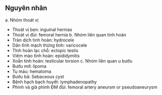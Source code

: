 ## Nguyên nhân
a. Nhóm thoát vị
- Thoát vị bẹn: inguinal hernias
- Thoát vị đùi: femoral hernia
b. Nhóm liên quan tinh hoàn
- Tràn dịch tinh hoàn: hydrocele
- Dãn tĩnh mạch thừng tinh: varicocele
- TInh hoàn lạc chỗ: ectopic testis
- Viêm mào tinh hoàn: epididymitis
- Xoắn tinh hoàn: testicular torsion
c. Nhóm liên quan u bướu
- Bướu mỡ: lipoma
- Tụ máu: hematoma
- Bướu bã: Sebaceous cyst
- Bệnh hạch bạch huyết: lymphadenopathy
- Phình và giả phình ĐM đùi: femoral artery aneursm or pseudoaneurysm